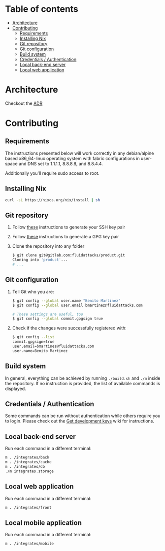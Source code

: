 # Table of contents

- [Architecture](#architecture)
- [Contributing](#contributing)
  * [Requirements](#requirements)
  * [Installing Nix](#installing-nix)
  * [Git repository](#git-repository)
  * [Git configuration](#git-configuration)
  * [Build system](#build-system)
  * [Credentials / Authentication](#credentials---authentication)
  * [Local back-end server](#local-back-end-server)
  * [Local web application](#local-web-application)

<!-- http://ecotrust-canada.github.io/markdown-toc -->

# Architecture

Checkout the [ADR](./arch/README.md)

# Contributing

## Requirements

The instructions presented below will work correctly in any
debian/alpine based x86_64-linux operating system with fabric configurations
in user-space and DNS set to 1.1.1.1, 8.8.8.8, and 8.8.4.4.

Additionally you'll require sudo access to root.

## Installing Nix

```bash
curl -sL https://nixos.org/nix/install | sh
```

## Git repository

1. Follow [these](https://gitlab.com/help/ssh/README#generating-a-new-ssh-key-pair)
   instructions to generate your SSH key pair
1. Follow [these](https://docs.gitlab.com/ee/user/project/repository/gpg_signed_commits/)
   instructions to generate a GPG key pair
1. Clone the repository into any folder

    ```bash
    $ git clone git@gitlab.com:fluidattacks/product.git
    Cloning into 'product'...
    # ...
    ```

## Git configuration

1. Tell Git who you are:

    ```bash
    $ git config --global user.name "Benito Martinez"
    $ git config --global user.email bmartinez@fluidattacks.com

    # These settings are useful, too
    $ git config --global commit.gpgsign true
    ```
2. Check if the changes were successfully registered with:

    ```bash
    $ git config --list
    commit.gpgsign=true
    user.email=bmartinez@fluidattacks.com
    user.name=Benito Martinez
    ```

## Build system

In general, everything can be achieved by running `./build.sh` and `./m`
inside the repository.
If no instruction is provided, the list of
available commands is displayed.

## Credentials / Authentication

Some commands can be run without authentication while others require you to login.
Please check out the [Get development keys](https://gitlab.com/fluidattacks/product/-/wikis/%5BIntegrates%5D-Get-development-keys) wiki for instructions.

## Local back-end server

Run each command in a different terminal:

```bash
m . /integrates/back
m . /integrates/cache
m . /integrates/db
./m integrates.storage
```

## Local web application

Run each command in a different terminal:

```bash
m . /integrates/front
```

## Local mobile application

Run each command in a different terminal:

```bash
m . /integrates/mobile
```
